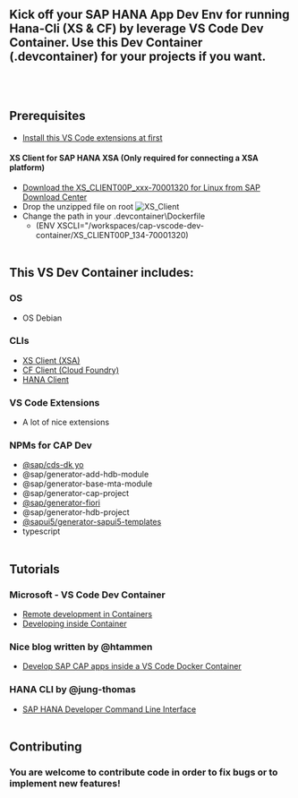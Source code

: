 ## Kick off your SAP HANA App Dev Env for running Hana-Cli (XS & CF) by leverage VS Code Dev Container. Use this Dev Container (.devcontainer) for your projects if you want.
<br/><br/>

## Prerequisites
- [Install this VS Code extensions at first](https://code.visualstudio.com/docs/remote/containers-tutorial#_install-the-extension)

#### XS Client for SAP HANA XSA (Only required for connecting a XSA platform)
- [Download the XS_CLIENT00P_xxx-70001320 for Linux from SAP Download Center](https://launchpad.support.sap.com/#/softwarecenter/template/products/related/_APP=00200682500000001943&_EVENT=DISPHIER&HEADER=Y&FUNCTIONBAR=N&EVENT=TREE&NE=NAVIGATE&ENR=73554900100900001301&V=MAINT/SAP%20HANA%20PLATFORM%20EDITION%202.0)
- Drop the unzipped file on root
![XS_Client](https://github.com/draschke/vscode-sap-hana-dev-environment-for-cf-and-xs/blob/main/images/xs-client.png)
- Change the path in your .devcontainer\Dockerfile
  - (ENV XSCLI="/workspaces/cap-vscode-dev-container/XS_CLIENT00P_134-70001320)
<br/><br/>


## This VS Dev Container includes:
### OS
  - OS Debian
### CLIs
  - [XS Client (XSA)](https://launchpad.support.sap.com/#/softwarecenter/template/products/related/_APP=00200682500000001943&_EVENT=DISPHIER&HEADER=Y&FUNCTIONBAR=N&EVENT=TREE&NE=NAVIGATE&ENR=73554900100900001301&V=MAINT/SAP%20HANA%20PLATFORM%20EDITION%202.0)
  - [CF Client (Cloud Foundry)](https://docs.cloudfoundry.org/cf-cli/install-go-cli.html#pkg-linux)
  - [HANA Client](https://www.npmjs.com/package/hana-cli)

### VS Code Extensions
  - A lot of nice extensions
  
### NPMs for CAP Dev
  - [@sap/cds-dk yo](https://www.npmjs.com/package/@sap/cds-dk)
  - @sap/generator-add-hdb-module
  - @sap/generator-base-mta-module
  - @sap/generator-cap-project
  - [@sap/generator-fiori](https://www.npmjs.com/package/@sap/generator-fiori)
  - @sap/generator-hdb-project
  - [@sapui5/generator-sapui5-templates](https://www.npmjs.com/package/@sapui5/generator-sapui5-templates)
  - typescript 
<br/><br/>

## Tutorials
### Microsoft - VS Code Dev Container
- [Remote development in Containers](https://code.visualstudio.com/docs/remote/containers-tutorial)
- [Developing inside Container](https://code.visualstudio.com/docs/remote/containers)

### Nice blog written by @htammen
- [Develop SAP CAP apps inside a VS Code Docker Container](https://blogs.sap.com/2020/02/20/develop-sap-cap-apps-inside-a-vs-code-docker-container/)

### HANA CLI by @jung-thomas
- [SAP HANA Developer Command Line Interface](https://github.com/SAP-samples/hana-developer-cli-tool-example)
<br/><br/>

## Contributing

### You are welcome to contribute code in order to fix bugs or to implement new features!